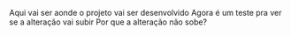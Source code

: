 Aqui vai ser aonde o projeto vai ser desenvolvido
Agora é um teste pra ver se a alteração vai subir
Por que a alteração não sobe? 

